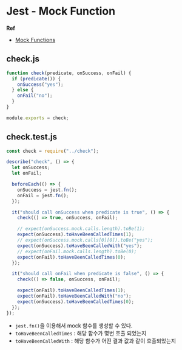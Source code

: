 # Jest - Mock Function

**Ref**

* [Mock Functions](https://jestjs.io/docs/mock-functions)

## check.js

```js
function check(predicate, onSuccess, onFail) {
  if (predicate()) {
    onSuccess("yes");
  } else {
    onFail("no");
  }
}

module.exports = check;
```

## check.test.js

```javascript
const check = require("../check");

describe("check", () => {
  let onSuccess;
  let onFail;

  beforeEach(() => {
    onSuccess = jest.fn();
    onFail = jest.fn();
  });

  it("should call onSuccess when predicate is true", () => {
    check(() => true, onSuccess, onFail);

    // expect(onSuccess.mock.calls.length).toBe(1);
    expect(onSuccess).toHaveBeenCalledTimes(1);
    // expect(onSuccess.mock.calls[0][0]).toBe("yes");
    expect(onSuccess).toHaveBeenCalledWith("yes");
    // expect(onFail.mock.calls.length).toBe(0);
    expect(onFail).toHaveBeenCalledTimes(0);
  });

  it("should call onFail when predicate is false", () => {
    check(() => false, onSuccess, onFail);

    expect(onFail).toHaveBeenCalledTimes(1);
    expect(onFail).toHaveBeenCalledWith("no");
    expect(onSuccess).toHaveBeenCalledTimes(0);
  });
});
```

* `jest.fn()`을 이용해서 mock 함수를 생성할 수 있다.
* `toHaveBeenCalledTimes` : 해당 함수가 몇번 호출 되었는지
* `toHaveBeenCalledWith` : 해당 함수가 어떤 결과 값과 같이 호출되었는지
